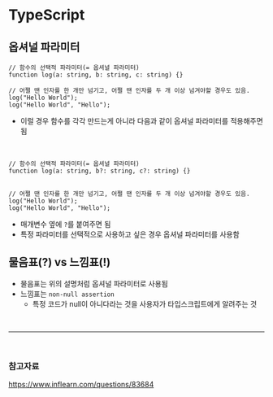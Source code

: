 # TypeScript

## 옵셔널 파라미터

```TS
// 함수의 선택적 파라미터(= 옵셔널 파라미터)
function log(a: string, b: string, c: string) {}

// 어쩔 땐 인자를 한 개만 넘기고, 어쩔 땐 인자를 두 개 이상 넘겨야할 경우도 있음.
log("Hello World");
log("Hello World", "Hello");
```

- 이럴 경우 함수를 각각 만드는게 아니라 다음과 같이 옵셔널 파라미터를 적용해주면 됨

  <br>

```TS
// 함수의 선택적 파라미터(= 옵셔널 파라미터)
function log(a: string, b?: string, c?: string) {}


// 어쩔 땐 인자를 한 개만 넘기고, 어쩔 땐 인자를 두 개 이상 넘겨야할 경우도 있음.
log("Hello World");
log("Hello World", "Hello");
```

- 매개변수 옆에 `?`를 붙여주면 됨
- 특정 파라미터를 선택적으로 사용하고 싶은 경우 옵셔널 파라미터를 사용함

## 물음표(?) vs 느낌표(!)

- 물음표는 위의 설명처럼 옵셔널 파라미터로 사용됨
- 느낌표는 `non-null assertion`
  - 특정 코드가 null이 아니다라는 것을 사용자가 타입스크립트에게 알려주는 것

<br>

---

<br>

### 참고자료

https://www.inflearn.com/questions/83684
